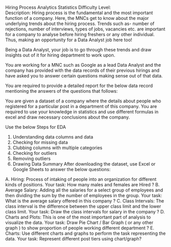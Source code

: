 Hiring Process Analytics
Statistics
Difficulty Level:     
Description:
Hiring process is the fundamental and the most important function of a company. Here, the MNCs get to know about the major underlying trends about the hiring process. Trends such as- number of rejections, number of interviews, types of jobs, vacancies etc. are important for a company to analyse before hiring freshers or any other individual. Thus, making an opportunity for a Data Analyst job here too!

Being a Data Analyst, your job is to go through these trends and draw insights out of it for hiring department to work upon.

You are working for a MNC such as Google as a lead Data Analyst and the company has provided with the data records of their previous hirings and have asked you to answer certain questions making sense out of that data.

You are required to provide a detailed report for the below data record mentioning the answers of the questions that follows:

You are given a dataset of a company where the details about people who registered for a particular post in a department of this company. You are required to use your knowledge in statistics and use different formulas in excel and draw necessary conclusions about the company.

Use the below Steps for EDA
1.	Understanding data columns and data
2.	Checking for missing data
3.	Clubbing columns with multiple categories
4.	Checking for outliers
5.	Removing outliers
6.	Drawing Data Summary
After downloading the dataset, use Excel or Google Sheets to answer the below questions:

A.	Hiring: Process of intaking of people into an organization for different kinds of positions.
Your task: How many males and females are Hired ?
B.	Average Salary: Adding all the salaries for a select group of employees and then dividing the sum by the number of employees in the group.
Your task: What is the average salary offered in this company ?
C.	Class Intervals: The class interval is the difference between the upper class limit and the lower class limit.
Your task: Draw the class intervals for salary in the company ?
D.	Charts and Plots: This is one of the most important part of analysis to visualize the data.
Your task: Draw Pie Chart / Bar Graph ( or any other graph ) to show proportion of people working different department ?
E.	Charts: Use different charts and graphs to perform the task representing the data.
Your task: Represent different post tiers using chart/graph?
